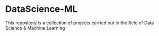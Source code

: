 # DataScience-ML
This repository is a collection of projects carried out in the field of Data Science &amp; Machine Learning
